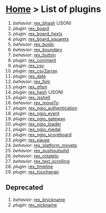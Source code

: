 # [Home](index.html) > List of plugins

1. *behavior*: [rex_bhash](rex_bhash.html)  (JSON)
2. *plugin*: [rex_board](rex_board.html)
3. *plugin*: [rex_board_hextx](rex_board_hextx.html)
4. *plugin*: [rex_board_squaretx](rex_board_squaretx.html)
5. *behavior*: [rex_boids](rex_boids.html)
6. *behavior*: [rex_boundary](rex_boundary.html)
7. *behavior*: [rex_button](rex_button.html)
8. *plugin*: [rex_comment](rex_comment.html)
9. *plugin*: [rex_csv](rex_csv.html)
10. *plugin*: [rex_csv2array](rex_csv2array.html)
11. *plugin*: [rex_date](rex_date.html)
12. *behavior*: [rex_fsm](rex_fsm.html)
13. *plugin*: [rex_gfsm](rex_gfsm.html)
14. *plugin*: [rex_hash](rex_hash.html)  (JSON)
15. *plugin*: [rex_jsshell](rex_jsshell.html)
16. *behavior*: [rex_moveTo](rex_moveto.html)
17. *plugin*: [rex_ngio_authentication](rex_ngio_authentication.html)
18. *plugin*: [rex_ngio_event](rex_ngio_event.html)
19. *plugin*: [rex_ngio_gateway](rex_ngio_gateway.html)
20. *plugin*: [rex_ngio_loader](rex_ngio_loader.html)
21. *plugin*: [rex_ngio_medal](rex_ngio_medal.html)
22. *plugin*: [rex_ngio_scoreboard](rex_ngio_scoreboard.html)
23. *plugin*: [rex_pause](rex_pause.html)
24. *behavior*: [rex_platform_moveto](rex_platform_moveto.html)
25. *behavior*: [rex_pushoutsolid](rex_pushoutsolid.html)
26. *behavior*: [rex_rotateto](rex_rotateto.html)
27. *behavior*: [rex_text_scrolling](rex_text_scrolling.html)
28. *plugin*: [rex_timeline](rex_timeline.html)
29. *plugin*: [rex_touchwrap](rex_touchwrap.html)


## Deprecated

1. *behavior*: [rex_bnickname](rex_bnickname.html)
2. *plugin*: [rex_nickname](rex_nickname.html)